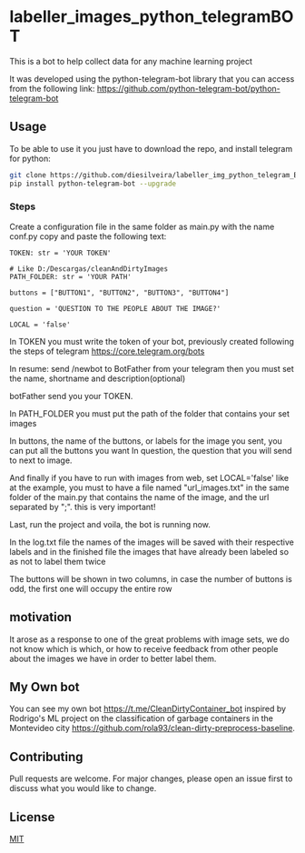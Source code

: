 # labeller_images_python_telegramBOT

This is a bot to help collect data for any machine learning project

It was developed using the python-telegram-bot library that you can access from the following link: https://github.com/python-telegram-bot/python-telegram-bot

## Usage
To be able to use it you just have to download the repo, and install telegram for python:

```bash
git clone https://github.com/diesilveira/labeller_img_python_telegram_BOT.git
pip install python-telegram-bot --upgrade
```
### Steps
Create a configuration file in the same folder as main.py with the name conf.py
copy and paste the following text:

    TOKEN: str = 'YOUR TOKEN'

    # Like D:/Descargas/cleanAndDirtyImages
    PATH_FOLDER: str = 'YOUR PATH'
    
    buttons = ["BUTTON1", "BUTTON2", "BUTTON3", "BUTTON4"]
    
    question = 'QUESTION TO THE PEOPLE ABOUT THE IMAGE?'
    
    LOCAL = 'false'

In TOKEN you must write the token of your bot, previously created following the steps of telegram
https://core.telegram.org/bots

  In resume:
  send /newbot to BotFather from your telegram
  then you must set the name, shortname and description(optional)
  
  botFather send you your TOKEN.
  
In PATH_FOLDER you must put the path of the folder that contains your set images

In buttons, the name of the buttons, or labels for the image you sent, you can put all the buttons you want
In question, the question that you will send to next to image.

And finally if you have to run with images from web, set LOCAL='false' like at the example, you must to have a file named "url_images.txt" in the same folder of the main.py that contains the name of the image, and the url separated by ";". this is very important!

Last, run the project and voila, the bot is running now.

In the log.txt file the names of the images will be saved with their respective labels and in the finished file the images that have already been labeled so as not to label them twice

The buttons will be shown in two columns, in case the number of buttons is odd, the first one will occupy the entire row

## motivation
It arose as a response to one of the great problems with image sets, we do not know which is which, or how to receive feedback from other people about the images we have in order to better label them.

## My Own bot
You can see my own bot https://t.me/CleanDirtyContainer_bot inspired by Rodrigo's ML project on the classification of garbage containers in the Montevideo city https://github.com/rola93/clean-dirty-preprocess-baseline.

## Contributing
Pull requests are welcome. For major changes, please open an issue first to discuss what you would like to change.

## License
[MIT](https://choosealicense.com/licenses/mit/)
